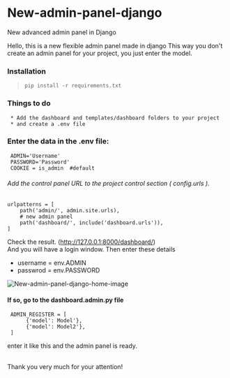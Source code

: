 # New-admin-panel-django
New advanced admin panel in Django <br />


Hello, this is a new flexible admin panel made in django
This way you don't create an admin panel for your project, you just enter the model.<br />


### Installation
> `pip install -r requirements.txt`

### Things to do
     * Add the dashboard and templates/dashboard folders to your project
     * and create a .env file

### Enter the data in the .env file:
    
     ADMIN='Username'
     PASSWORD='Password'
     COOKIE = is_admin  #default
    
###### Add the control panel URL to the project control section ( config.urls ).
    urlpatterns = [
        path('admin/', admin.site.urls),
        # new admin panel
        path('dashboard/', include('dashboard.urls')),
    ]

Check the result. (http://127.0.0.1:8000/dashboard/) <br />
And you will have a login window. Then enter these details
 * username = env.ADMIN
 * passwrod = env.PASSWORD

![New-admin-panel-django-home-image](https://user-images.githubusercontent.com/120723170/222183187-6c47dae0-bc9d-4c9d-b735-359aabb03425.jpg)

#### If so, go to the dashboard.admin.py file
     ADMIN_REGISTER = [
          {'model': Model'},
          {'model': Model2'},
     ]

enter it like this and the admin panel is ready. <br /><br />



Thank you very much for your attention!
